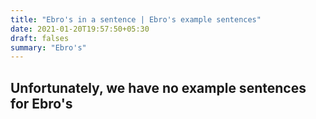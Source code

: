 ```yaml
---
title: "Ebro's in a sentence | Ebro's example sentences"
date: 2021-01-20T19:57:50+05:30
draft: falses
summary: "Ebro's"
---
```

## Unfortunately, we have no example sentences for Ebro's                 
